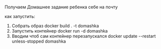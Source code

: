 
Получаем Домашнее задание ребенка себе на почту

как запустить:
1. Собрать образ docker build . -t domashka
2. Запустить контейнер docker run -d domashka
3. Вводим чтоб сам контейнер перезапускался docker update --restart unless-stopped domashka


